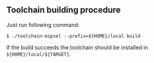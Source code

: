 Toolchain building procedure
---

Just run following command:
```
$ ./toolchain-mipsel --prefix=${HOME}/local build
```

If the build succeeds the toolchain should be installed in
`${HOME}/local/${TARGET}`.
